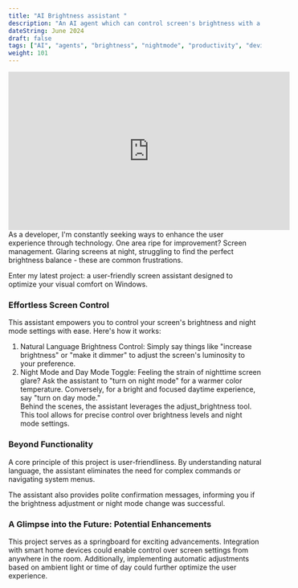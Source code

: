 ```yaml
---
title: "AI Brightness assistant "
description: "An AI agent which can control screen's brightness with a prompt!"
dateString: June 2024
draft: false
tags: ["AI", "agents", "brightness", "nightmode", "productivity", "device"]
weight: 101
---
```

<iframe width="560" height="315" src="https://www.youtube.com/embed/fedlPia4MBA?si=5vQmciOrmyZfu0nI" title="YouTube video player" frameborder="0" allow="accelerometer; autoplay; clipboard-write; encrypted-media; gyroscope; picture-in-picture; web-share" referrerpolicy="strict-origin-when-cross-origin" allowfullscreen></iframe>
<br/>
As a developer, I'm constantly seeking ways to enhance the user experience through technology. One area ripe for improvement? Screen management. Glaring screens at night, struggling to find the perfect brightness balance - these are common frustrations.<br/>

Enter my latest project: a user-friendly screen assistant designed to optimize your visual comfort on Windows.
### Effortless Screen Control

This assistant empowers you to control your screen's brightness and night mode settings with ease. Here's how it works:<br/>

1. Natural Language Brightness Control: Simply say things like "increase brightness" or "make it dimmer" to adjust the screen's luminosity to your preference.
2. Night Mode and Day Mode Toggle: Feeling the strain of nighttime screen glare? Ask the assistant to "turn on night mode" for a warmer color temperature. Conversely, for a bright and focused daytime experience, say "turn on day mode." <br/>
Behind the scenes, the assistant leverages the adjust_brightness tool. This tool allows for precise control over brightness levels and night mode settings.

### Beyond Functionality

A core principle of this project is user-friendliness. By understanding natural language, the assistant eliminates the need for complex commands or navigating system menus.<br/>

The assistant also provides polite confirmation messages, informing you if the brightness adjustment or night mode change was successful.

### A Glimpse into the Future: Potential Enhancements
This project serves as a springboard for exciting advancements. Integration with smart home devices could enable control over screen settings from anywhere in the room. Additionally, implementing automatic adjustments based on ambient light or time of day could further optimize the user experience.

